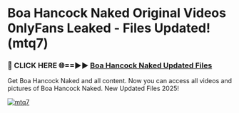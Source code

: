 # Boa Hancock Naked Original Videos 0nlyFans Leaked - Files Updated! (mtq7)

<h3>🔴 CLICK HERE 🌐==►► <a href="https://tinyurl.com/up5wt9bj" rel="nofollow">Boa Hancock Naked Updated Files</a></h3>

Get Boa Hancock Naked and all content. Now you can access all videos and pictures of Boa Hancock Naked. New Updated Files 2025!

[![mtq7](https://i.imgur.com/ABiUzMV.gif)](https://tinyurl.com/up5wt9bj)

